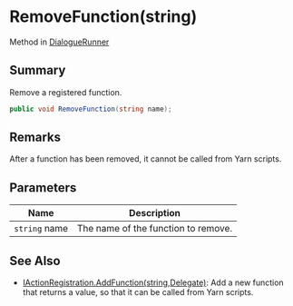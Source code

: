 # RemoveFunction(string)

Method in [DialogueRunner](yarn.unity.dialoguerunner.md)

## Summary

Remove a registered function.

```csharp
public void RemoveFunction(string name);
```

## Remarks

After a function has been removed, it cannot be called from Yarn scripts.

## Parameters

| Name          | Description                         |
| ------------- | ----------------------------------- |
| `string` name | The name of the function to remove. |

## See Also

* [IActionRegistration.AddFunction(string,Delegate)](yarn.unity.iactionregistration.addfunction.md): Add a new function that returns a value, so that it can be called from Yarn scripts.
